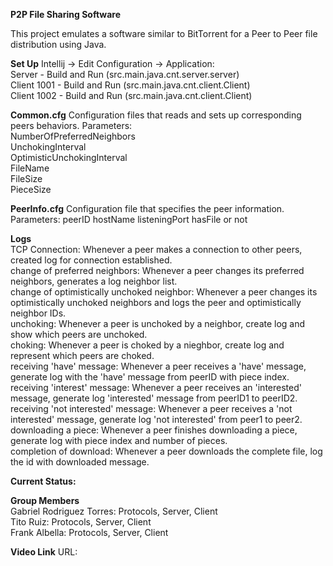 **P2P File Sharing Software**

This project emulates a software similar to BitTorrent for a Peer to Peer file distribution using Java. 

**Set Up**
Intellij -> Edit Configuration -> Application: <br/>
        Server - Build and Run (src.main.java.cnt.server.server) <br/>
        Client 1001 - Build and Run (src.main.java.cnt.client.Client) <br/>
        Client 1002 - Build and Run (src.main.java.cnt.client.Client) <br/>

**Common.cfg**
Configuration files that reads and sets up corresponding peers behaviors. 
Parameters: <br/>
        NumberOfPreferredNeighbors <br/>
        UnchokingInterval <br/>
        OptimisticUnchokingInterval <br/>
        FileName <br/>
        FileSize <br/>
        PieceSize <br/>

**PeerInfo.cfg**
Configuration file that specifies the peer information. 
Parameters:
        peerID
        hostName
        listeningPort
        hasFile or not

**Logs** <br/>
TCP Connection: Whenever a peer makes a connection to other peers, created log for connection established. <br/>
change of preferred neighbors: Whenever a peer changes its preferred neighbors, generates a log neighbor list. <br/>
change of optimistically unchoked neighbor: Whenever a peer changes its optimistically unchoked neighbors and logs the peer and optimistically neighbor IDs. <br/>
unchoking: Whenever a peer is unchoked by a neighbor, create log and show which peers are unchoked. <br/>
choking: Whenever a peer is choked by a nieghbor, create log and represent which peers are choked. <br/>
receiving 'have' message: Whenever a peer receives a 'have' message, generate log with the 'have' message from peerID with piece index. <br/>
receiving 'interest' message: Whenever a peer receives an 'interested' message, generate log 'interested' message from peerID1 to peerID2. <br/> 
receiving 'not interested' message: Whenever a peer receives a 'not interested' message, generate log 'not interested' from peer1 to peer2. <br/>
downloading a piece: Whenever a peer finishes downloading a piece, generate log with piece index and number of pieces. <br/>
completion of download: Whenever a peer downloads the complete file, log the id with downloaded message. <br/>

**Current Status:**

**Group Members** <br/>
Gabriel Rodriguez Torres: Protocols, Server, Client <br/>
Tito Ruiz: Protocols, Server, Client <br/>
Frank Albella: Protocols, Server, Client <br/>

**Video Link**
URL: 
